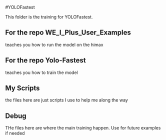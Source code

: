 #YOLOFastest

This folder is the training for YOLOFastest.

## For the repo WE_I_Plus_User_Examples

teaches you how to run the model on the himax

## For the repo Yolo-Fastest

teaches you how to train the model

## My Scripts

the files here are just scripts I use to help me along the way

## Debug

THe files here are where the main training happen. Use for future examples if needed